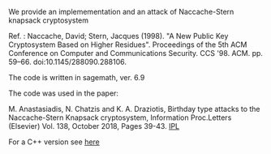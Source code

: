We provide an implemementation and an attack of Naccache-Stern knapsack cryptosystem

Ref. : Naccache, David; Stern, Jacques (1998). "A New Public Key Cryptosystem Based on Higher Residues". Proceedings of the 5th ACM Conference on Computer and Communications Security. CCS '98. ACM. pp. 59–66. doi:10.1145/288090.288106. 

The code is written in sagemath, ver. 6.9

The code was used in the paper: 

M. Anastasiadis, N. Chatzis and K. A. Draziotis, Birthday type attacks to the Naccache-Stern Knapsack cryptosystem, 
Information Proc.Letters (Elsevier) Vol. 138, October 2018, Pages 39-43. [IPL](https://www.sciencedirect.com/science/article/pii/S0020019018301273)

For a C++ version see [here](https://github.com/drazioti/NSK-birthday-attack)

